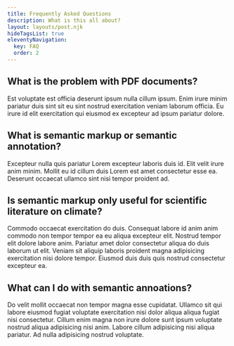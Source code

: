 ```yaml
---
title: Frequently Asked Questions
description: What is this all about?
layout: layouts/post.njk
hideTagsList: true
eleventyNavigation:
  key: FAQ
  order: 2
---
```


## What is the problem with PDF documents?

Est voluptate est officia deserunt ipsum nulla cillum ipsum. Enim irure minim pariatur duis sint sit eu sint nostrud exercitation veniam laborum officia. Eu irure id elit exercitation qui eiusmod ex excepteur ad ipsum pariatur dolore.

## What is semantic markup or semantic annotation?

Excepteur nulla quis pariatur Lorem excepteur laboris duis id. Elit velit irure anim minim. Mollit eu id cillum duis Lorem est amet consectetur esse ea. Deserunt occaecat ullamco sint nisi tempor proident ad.

## Is semantic markup only useful for scientific literature on climate?

Commodo occaecat exercitation do duis. Consequat labore id anim anim commodo non tempor tempor ea eu aliqua excepteur elit. Nostrud tempor elit dolore labore anim. Pariatur amet dolor consectetur aliqua do duis laborum ut elit. Veniam sit aliquip laboris proident magna adipisicing exercitation nisi dolore tempor. Eiusmod duis duis quis nostrud consectetur excepteur ea.

## What can I do with semantic annoations?

Do velit mollit occaecat non tempor magna esse cupidatat. Ullamco sit qui labore eiusmod fugiat voluptate exercitation nisi dolor aliqua aliqua fugiat nisi consectetur. Cillum enim magna non irure dolore sunt ipsum voluptate nostrud aliqua adipisicing nisi anim. Labore cillum adipisicing nisi aliqua pariatur. Ad nulla adipisicing nostrud voluptate.
